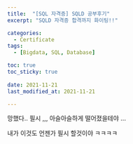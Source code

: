 ```yaml
---
title:  "[SQL 자격증] SQLD 공부후기" 
excerpt: "SQLD 자격증 합격까지 화이팅!!"

categories:
  - Certificate
tags:
  - [Bigdata, SQL, Database]

toc: true
toc_sticky: true
 
date: 2021-11-21
last_modified_at: 2021-11-21

---
```


망했다.. 필시 ,,, 아슬아슬하게 떨어졌을테야 ... 

내가 이것도 언젠가 필시 할것이야 ㅋㅋㅋㅋ
